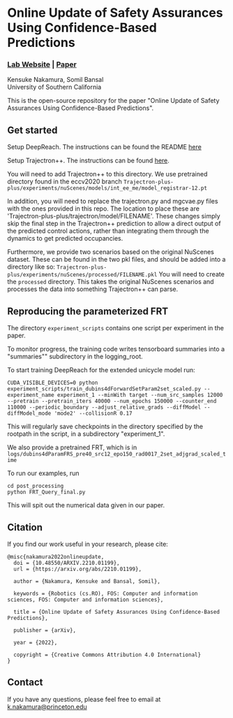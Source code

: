 # Online Update of Safety Assurances Using Confidence-Based Predictions
### [Lab Website](https://smlbansal.github.io/sia-lab/index.html) | [Paper](https://arxiv.org/abs/2210.01199)<br>

Kensuke Nakamura,
Somil Bansal<br>
University of Southern California

This is the open-source repository for the paper "Online Update of Safety Assurances Using Confidence-Based Predictions".

## Get started
Setup DeepReach. The instructions can be found the README [here](https://github.com/smlbansal/deepreach)

Setup Trajectron++. The instructions can be found [here](https://github.com/StanfordASL/Trajectron-plus-plus).

You will need to add Trajectron++ to this directory. We use pretrained directory found in the eccv2020 branch `Trajectron-plus-plus/experiments/nuScenes/models/int_ee_me/model_registrar-12.pt`

In addition, you will need to replace the trajectron.py and mgcvae.py files with the ones provided in this repo. The location to place these are 'Trajectron-plus-plus/trajectron/model/FILENAME'. These changes simply skip the final step in the Trajectron++ prediction to allow a direct output of the predicted control actions, rather than integrating them through the dynamics to get predicted occupancies.

Furthermore, we provide two scenarios based on the original NuScenes dataset. These can be found in the two pkl files, and should be added into a directory like so: `Trajectron-plus-plus/experiments/nuScenes/processed/FILENAME.pkl`
You will need to create the `processed` directory. This takes the original NuScenes scenarios and processes the data into something Trajectron++ can parse.

## Reproducing the parameterized FRT
The directory `experiment_scripts` contains one script per experiment in the paper.

To monitor progress, the training code writes tensorboard summaries into a "summaries"" subdirectory in the logging_root.

To start training DeepReach for the extended unicycle model run:
```
CUDA_VISIBLE_DEVICES=0 python experiment_scripts/train_dubins4dForwardSetParam2set_scaled.py --experiment_name experiment_1 --minWith target --num_src_samples 12000 --pretrain --pretrain_iters 40000 --num_epochs 150000 --counter_end 110000 --periodic_boundary --adjust_relative_grads --diffModel --diffModel_mode 'mode2' --collisionR 0.17
```
This will regularly save checkpoints in the directory specified by the rootpath in the script, in a subdirectory "experiment_1". 

We also provide a pretrained FRT, which is in `logs/dubins4dParamFRS_pre40_src12_epo150_rad0017_2set_adjgrad_scaled_time`   


To run our examples, run 
```
cd post_processing
python FRT_Query_final.py 
```

This will spit out the numerical data given in our paper.

## Citation
If you find our work useful in your research, please cite:
```
@misc{nakamura2022onlineupdate,
  doi = {10.48550/ARXIV.2210.01199},
  url = {https://arxiv.org/abs/2210.01199},
  
  author = {Nakamura, Kensuke and Bansal, Somil},
  
  keywords = {Robotics (cs.RO), FOS: Computer and information sciences, FOS: Computer and information sciences},
  
  title = {Online Update of Safety Assurances Using Confidence-Based Predictions},
  
  publisher = {arXiv},
  
  year = {2022},
  
  copyright = {Creative Commons Attribution 4.0 International}
}
```

## Contact
If you have any questions, please feel free to email at k.nakamura@princeton.edu

